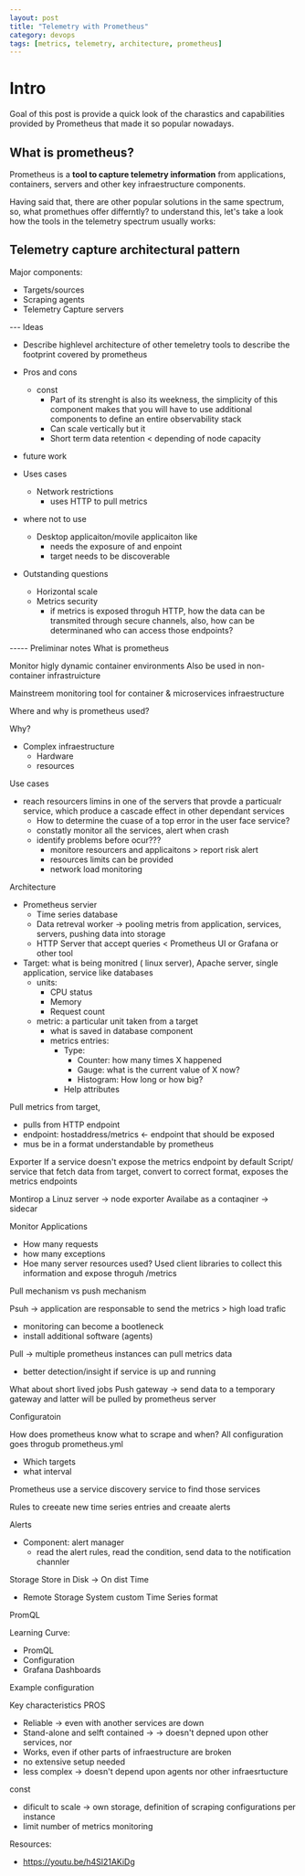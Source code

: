 ```yaml
---
layout: post
title: "Telemetry with Prometheus"
category: devops
tags: [metrics, telemetry, architecture, prometheus]
---
```


# Intro

Goal of this post is provide a quick look of the charastics and capabilities provided by Prometheus that made it so popular nowadays.

## What is prometheus?

Prometheus is a **tool to capture telemetry information** from applications, containers, servers and other key infraestructure components.

Having said that, there are other popular solutions in the same spectrum, so, what promethues offer differntly? to understand this, let's take a look how the tools in the telemetry spectrum usually works:

## Telemetry capture architectural pattern



Major components:

- Targets/sources
- Scraping agents
- Telemetry Capture servers



    







--- Ideas

- Describe highlevel architecture of other temeletry tools to describe the footprint covered by prometheus
- Pros and cons
    - const
        - Part of its strenght is also its weekness, the simplicity of this component makes that you will have to use additional components to define an entire observability stack
        - Can scale vertically but it
        - Short term data retention < depending of node capacity
- future work


- Uses cases
    - Network restrictions
        - uses HTTP to pull metrics
- where not to use
    - Desktop applicaiton/movile applicaiton like
        - needs the exposure of and enpoint
        - target needs to be discoverable


- Outstanding questions
    - Horizontal scale
    - Metrics security
        - if metrics is exposed throguh HTTP, how the data can be transmited through secure channels, also, how can be determinaned who can access those endpoints?

----- Preliminar notes
What is prometheus

Monitor higly dynamic container environments
Also be used in non- container infrastruicture

Mainstreem monitoring tool for container & microservices infraestructure

Where and why is prometheus used?

Why?
- Complex infraestructure
    - Hardware
    - resources


Use cases
- reach resourcers limins in one of the servers that provde a particualr service, which produce a cascade effect in other dependant services
    - How to determine the cuase of a top error in the user face service?
    - constatly monitor all the services, alert when crash
    - identify problems before ocur???
        - monitore resourcers and applicaitons > report risk alert
        - resources limits can be provided
        - network load monitoring


Architecture

- Prometheus servier
    - Time series database
    - Data retreval worker -> pooling metris from application, services, servers, pushing data into storage
    - HTTP Server that accept queries < Prometheus UI or Grafana or other tool
- Target: what is being monitred ( linux server), Apache server, single application, service like databases
    - units: 
        - CPU status
        - Memory
        - Request count
    - metric: a particular unit taken from a target
        - what is saved in database component
        - metrics entries: 
            - Type:
                - Counter: how many times X happened
                - Gauge: what is the current value of X now?
                - Histogram: How long or how big?
            - Help attributes


Pull metrics from target, 
- pulls from HTTP endpoint
- endpoint: hostaddress/metrics <- endpoint that should be exposed
- mus be in a format understandable by prometheus

Exporter
If a service doesn't expose the metrics endpoint by default
Script/ service that fetch data from target, convert to correct format, exposes the metrics endpoints

Montirop a Linuz server -> node exporter
Availabe as a contaqiner -> sidecar

Monitor Applications
- How many requests
- how many exceptions
- Hoe many server resources used?
Used client libraries to collect this information and expose throguh /metrics

Pull mechanism vs push mechanism

Psuh -> application are responsable to send the metrics > high load trafic
- monitoring can become a bootleneck
- install additional software (agents)

Pull -> multiple prometheus instances can pull metrics data
- better detection/insight if service is up and running

What about short lived jobs
Push gateway -> send data to a temporary gateway and latter will be pulled by prometheus server

Configuratoin

How does prometheus know what to scrape and when?
All configuration goes throgub prometheus.yml
- Which targets
- what interval

Prometheus use a service discovery service to find those services

Rules to creeate new time series entries and creaate alerts


Alerts
- Component: alert manager
    - read the alert rules, read the condition, send data to the notification channler

Storage
Store in Disk -> On dist Time
 - Remote Storage System
 custom Time Series format


PromQL

Learning Curve:
- PromQL
- Configuration
- Grafana Dashboards

Example configuration

Key characteristics
PROS
- Reliable -> even with another services are down
- Stand-alone and selft contained -> -> doesn't depned upon other services, nor 
- Works, even if other parts of infraestructure are broken
- no extensive setup needed
- less complex -> doesn't depend upon agents nor other infraesrtucture

const
- dificult to scale -> own storage, definition of scraping configurations per instance
- limit number of metrics monitoring

Resources:
- https://youtu.be/h4Sl21AKiDg